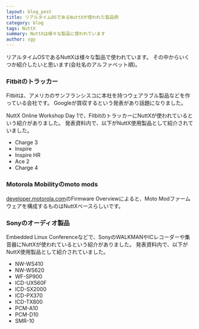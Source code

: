 ```yaml
---
layout: blog_post
title: リアルタイムOSであるNuttXが使われた製品例
category: blog
tags: NuttX
summary: NuttXは様々な製品に使われています
author: sgy
---
```


リアルタイムOSであるNuttXは様々な製品で使われています。
その中からいくつか紹介したいと思います(会社名のアルファベット順)。

### Fitbitのトラッカー

Fitbitは、アメリカのサンフランシスコに本社を持つウェアラブル製品などを作っている会社です。
Googleが買収するという発表があり話題になりました。

NuttX Online Workshop Day 1で、FitbitのトラッカーにNuttXが使われているという紹介がありました。
発表資料内で、以下がNuttX使用製品として紹介されていました。

* Charge 3
* Inspire
* Inspire HR
* Ace 2
* Charge 4

### Motorola Mobilityのmoto mods

[developer.motorola.com](https://developer.motorola.com)のFirmware Overviewによると、Moto Modファームウェアを構成するものはNuttXベースらしいです。

### Sonyのオーディオ製品

Embedded Linux Conferenceなどで、SonyのWALKMANやICレコーダーや集音器にNuttXが使われているという紹介がありました。
発表資料内で、以下がNuttX使用製品として紹介されていました。

* NW-WS410
* NW-WS620
* WF-SP900
* ICD-UX560F
* ICD-SX2000
* ICD-PX370
* ICD-TX800
* PCM-A10
* PCM-D10
* SMR-10
